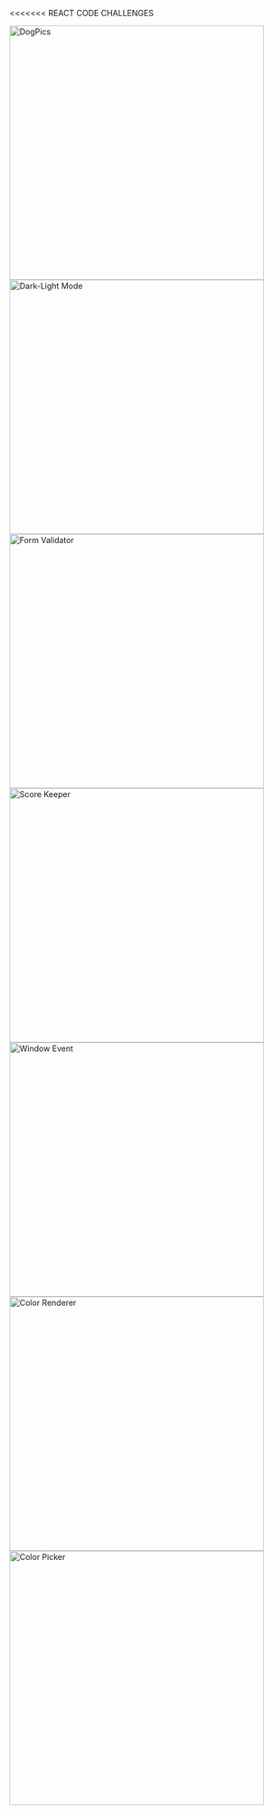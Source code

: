 <<<<<<< REACT CODE CHALLENGES

<img width="450" alt="DogPics" src="https://user-images.githubusercontent.com/56365809/198688278-7f9d57ce-a490-48cf-9026-75967d4d27e0.png"> <img width="450" alt="Dark-Light Mode" src="https://user-images.githubusercontent.com/56365809/198688361-680dc466-70ce-4fdc-9459-3306f1a2d881.png"> <img width="450" alt="Form Validator" src="https://user-images.githubusercontent.com/56365809/198688391-4a129cf4-323f-4c31-bfb9-dc13274d5d95.png"> <img width="450" alt="Score Keeper" src="https://user-images.githubusercontent.com/56365809/198688403-d9082819-7442-40db-8cff-b78abc27b728.png"> <img width="450" alt="Window Event" src="https://user-images.githubusercontent.com/56365809/199751528-a06b48c8-045f-416f-a641-f7535250228a.png">  <img width="450" alt="Color Renderer" src="https://user-images.githubusercontent.com/56365809/199752094-4f7a4d8f-d4cd-4d3f-91a0-51cdd6e04006.png"> <img width="450" alt="Color Picker" src="https://user-images.githubusercontent.com/56365809/199751019-58a75e8c-fd01-4c4e-89d8-fe3a0ece2a8e.png">






